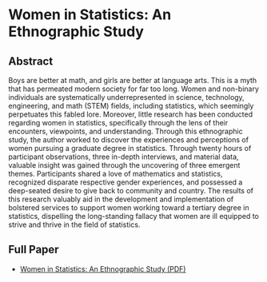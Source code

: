 # Women in Statistics: An Ethnographic Study

## Abstract
Boys are better at math, and girls are better at language arts. This is a myth that has permeated modern society for far too long. Women and non-binary individuals are systematically underrepresented in science, technology, engineering, and math (STEM) fields, including statistics, which seemingly perpetuates this fabled lore. Moreover, little research has been conducted regarding women in statistics, specifically through the lens of their encounters, viewpoints, and understanding. Through this ethnographic study, the author worked to discover the experiences and perceptions of women pursuing a graduate degree in statistics. Through twenty hours of participant observations, three in-depth interviews, and material data, valuable insight was gained through the uncovering of three emergent themes. Participants shared a love of mathematics and statistics, recognized disparate respective gender experiences, and possessed a deep-seated desire to give back to community and country. The results of this research valuably aid in the development and implementation of bolstered services to support women working toward a tertiary degree in statistics, dispelling the long-standing fallacy that women are ill equipped to strive and thrive in the field of statistics.
## Full Paper
- [Women in Statistics: An Ethnographic Study (PDF)](https://github.com/Carley589/Women-in-Statistics_Ethnography/blob/main/Women%20in%20Statistics-An%20Ethnographic%20Study.pdf)
